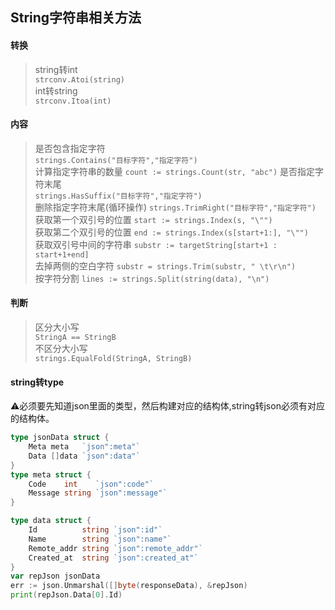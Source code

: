 ## String字符串相关方法
#### 转换
> string转int  
`strconv.Atoi(string)`  
> int转string  
`strconv.Itoa(int)`

#### 内容
> 是否包含指定字符  
`strings.Contains("目标字符","指定字符")`  
> 计算指定字符串的数量
`count := strings.Count(str, "abc")`
> 是否指定字符末尾  
`strings.HasSuffix("目标字符","指定字符")`  
> 删除指定字符末尾(循环操作)
`strings.TrimRight("目标字符","指定字符")`  
> 获取第一个双引号的位置
`start := strings.Index(s, "\"")`  
> 获取第二个双引号的位置
`end := strings.Index(s[start+1:], "\"")`  
> 获取双引号中间的字符串
`substr := targetString[start+1 : start+1+end]`  
> 去掉两侧的空白字符
`substr = strings.Trim(substr, " \t\r\n")`  
> 按字符分割
`lines := strings.Split(string(data), "\n")`  

#### 判断
> 区分大小写  
`StringA == StringB`  
> 不区分大小写  
`strings.EqualFold(StringA, StringB)`  

#### string转type
⚠️必须要先知道json里面的类型，然后构建对应的结构体,string转json必须有对应的结构体。
```go
type jsonData struct {
	Meta meta   `json":meta"`
	Data []data `json":data"`
}
type meta struct {
	Code    int    `json":code"`
	Message string `json":message"`
}

type data struct {
	Id          string `json":id"`
	Name        string `json":name"`
	Remote_addr string `json":remote_addr"`
	Created_at  string `json":created_at"`
}
var repJson jsonData
err := json.Unmarshal([]byte(responseData), &repJson)
print(repJson.Data[0].Id)
```
